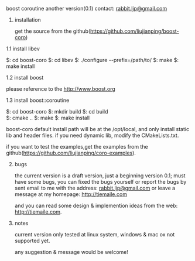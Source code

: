 boost coroutine another version(0.1)
contact: rabbit.ljp@gmail.com

1. installation
   
   get the source from the github(https://github.com/liujianping/boost-coro)

1.1 install libev

   $: cd boost-coro 
   $: cd libev
   $: ./configure --prefix=/path/to/
   $: make
   $: make install

1.2 install boost
   
   please reference to the http://www.boost.org

1.3 install boost::coroutine
   
   $: cd boost-coro
   $: mkdir build
   $: cd build  
   $: cmake ..
   $: make
   $: make install
      
   boost-coro default install path will be at the /opt/local, 
   and only install static lib and header files. if you need dynamic lib, modify
   the CMakeLists.txt.

   if you want to test the examples,get the examples from 
   the github(https://github.com/liujianping/coro-examples).

2. bugs

   the current version is a draft version, just a beginning version 0.1; 
   must have some bugs, you can fixed the bugs yourself or report the bugs by sent
   email to me with the address: rabbit.ljp@gmail.com or leave a message at my 
   homepage: http://tiemaile.com
    
   and you can read some design & implemention ideas from the web: 
   http://tiemaile.com.

3. notes
    
   current version only tested at linux system, windows & mac ox not supported yet. 

   any suggestion & message would be welcome!